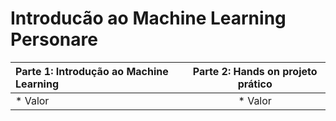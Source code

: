 # Introducão ao Machine Learning Personare
Parte 1: Introdução ao Machine Learning  | Parte 2: Hands on projeto prático |
:--------- | :------: | 
* Valor | *  Valor |
